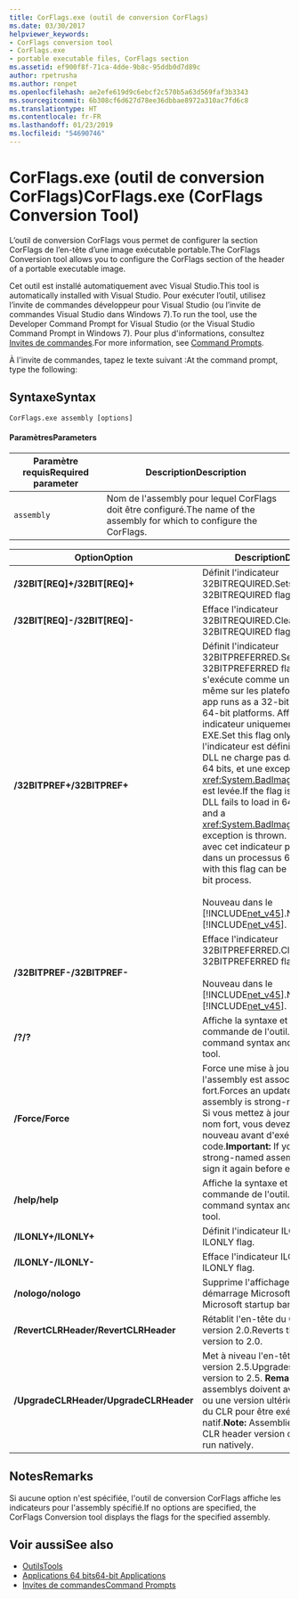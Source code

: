 ```yaml
---
title: CorFlags.exe (outil de conversion CorFlags)
ms.date: 03/30/2017
helpviewer_keywords:
- CorFlags conversion tool
- CorFlags.exe
- portable executable files, CorFlags section
ms.assetid: ef900f8f-71ca-4dde-9b8c-95ddb0d7d89c
author: rpetrusha
ms.author: ronpet
ms.openlocfilehash: ae2efe619d9c6ebcf2c570b5a63d569faf3b3343
ms.sourcegitcommit: 6b308cf6d627d78ee36dbbae8972a310ac7fd6c8
ms.translationtype: HT
ms.contentlocale: fr-FR
ms.lasthandoff: 01/23/2019
ms.locfileid: "54690746"
---
```

# <a name="corflagsexe-corflags-conversion-tool"></a><span data-ttu-id="cdad8-102">CorFlags.exe (outil de conversion CorFlags)</span><span class="sxs-lookup"><span data-stu-id="cdad8-102">CorFlags.exe (CorFlags Conversion Tool)</span></span>
<span data-ttu-id="cdad8-103">L’outil de conversion CorFlags vous permet de configurer la section CorFlags de l’en-tête d’une image exécutable portable.</span><span class="sxs-lookup"><span data-stu-id="cdad8-103">The CorFlags Conversion tool allows you to configure the CorFlags section of the header of a portable executable image.</span></span>  
  
 <span data-ttu-id="cdad8-104">Cet outil est installé automatiquement avec Visual Studio.</span><span class="sxs-lookup"><span data-stu-id="cdad8-104">This tool is automatically installed with Visual Studio.</span></span> <span data-ttu-id="cdad8-105">Pour exécuter l’outil, utilisez l’invite de commandes développeur pour Visual Studio (ou l’invite de commandes Visual Studio dans Windows 7).</span><span class="sxs-lookup"><span data-stu-id="cdad8-105">To run the tool, use the Developer Command Prompt for Visual Studio (or the Visual Studio Command Prompt in Windows 7).</span></span> <span data-ttu-id="cdad8-106">Pour plus d'informations, consultez [Invites de commandes](../../../docs/framework/tools/developer-command-prompt-for-vs.md).</span><span class="sxs-lookup"><span data-stu-id="cdad8-106">For more information, see [Command Prompts](../../../docs/framework/tools/developer-command-prompt-for-vs.md).</span></span>  
  
 <span data-ttu-id="cdad8-107">À l'invite de commandes, tapez le texte suivant :</span><span class="sxs-lookup"><span data-stu-id="cdad8-107">At the command prompt, type the following:</span></span>  
  
## <a name="syntax"></a><span data-ttu-id="cdad8-108">Syntaxe</span><span class="sxs-lookup"><span data-stu-id="cdad8-108">Syntax</span></span>  
  
```  
CorFlags.exe assembly [options]  
```  
  
#### <a name="parameters"></a><span data-ttu-id="cdad8-109">Paramètres</span><span class="sxs-lookup"><span data-stu-id="cdad8-109">Parameters</span></span>  
  
|<span data-ttu-id="cdad8-110">Paramètre requis</span><span class="sxs-lookup"><span data-stu-id="cdad8-110">Required parameter</span></span>|<span data-ttu-id="cdad8-111">Description</span><span class="sxs-lookup"><span data-stu-id="cdad8-111">Description</span></span>|  
|------------------------|-----------------|  
|`assembly`|<span data-ttu-id="cdad8-112">Nom de l'assembly pour lequel CorFlags doit être configuré.</span><span class="sxs-lookup"><span data-stu-id="cdad8-112">The name of the assembly for which to configure the CorFlags.</span></span>|  
  
|<span data-ttu-id="cdad8-113">Option</span><span class="sxs-lookup"><span data-stu-id="cdad8-113">Option</span></span>|<span data-ttu-id="cdad8-114">Description</span><span class="sxs-lookup"><span data-stu-id="cdad8-114">Description</span></span>|  
|------------|-----------------|  
|<span data-ttu-id="cdad8-115">**/32BIT[REQ]+**</span><span class="sxs-lookup"><span data-stu-id="cdad8-115">**/32BIT[REQ]+**</span></span>|<span data-ttu-id="cdad8-116">Définit l'indicateur 32BITREQUIRED.</span><span class="sxs-lookup"><span data-stu-id="cdad8-116">Sets the 32BITREQUIRED flag.</span></span>|  
|<span data-ttu-id="cdad8-117">**/32BIT[REQ]-**</span><span class="sxs-lookup"><span data-stu-id="cdad8-117">**/32BIT[REQ]-**</span></span>|<span data-ttu-id="cdad8-118">Efface l'indicateur 32BITREQUIRED.</span><span class="sxs-lookup"><span data-stu-id="cdad8-118">Clears the 32BITREQUIRED flag.</span></span>|  
|<span data-ttu-id="cdad8-119">**/32BITPREF+**</span><span class="sxs-lookup"><span data-stu-id="cdad8-119">**/32BITPREF+**</span></span>|<span data-ttu-id="cdad8-120">Définit l'indicateur 32BITPREFERRED.</span><span class="sxs-lookup"><span data-stu-id="cdad8-120">Sets the 32BITPREFERRED flag.</span></span> <span data-ttu-id="cdad8-121">L'application s'exécute comme un processus 32 bits même sur les plateformes 64 bits.</span><span class="sxs-lookup"><span data-stu-id="cdad8-121">The app runs as a 32-bit process even on 64-bit platforms.</span></span> <span data-ttu-id="cdad8-122">Affectez cet indicateur uniquement sur les fichiers EXE.</span><span class="sxs-lookup"><span data-stu-id="cdad8-122">Set this flag only on EXE files.</span></span> <span data-ttu-id="cdad8-123">Si l'indicateur est défini sur une DLL, la DLL ne charge pas dans les processus 64 bits, et une exception <xref:System.BadImageFormatException> est levée.</span><span class="sxs-lookup"><span data-stu-id="cdad8-123">If the flag is set on a DLL, the DLL fails to load in 64-bit processes, and a <xref:System.BadImageFormatException> exception is thrown.</span></span> <span data-ttu-id="cdad8-124">Un fichier EXE avec cet indicateur peut être chargé dans un processus 64 bits.</span><span class="sxs-lookup"><span data-stu-id="cdad8-124">An EXE file with this flag can be loaded into a 64-bit process.</span></span><br /><br /> <span data-ttu-id="cdad8-125">Nouveau dans le [!INCLUDE[net_v45](../../../includes/net-v45-md.md)].</span><span class="sxs-lookup"><span data-stu-id="cdad8-125">New in the [!INCLUDE[net_v45](../../../includes/net-v45-md.md)].</span></span>|  
|<span data-ttu-id="cdad8-126">**/32BITPREF-**</span><span class="sxs-lookup"><span data-stu-id="cdad8-126">**/32BITPREF-**</span></span>|<span data-ttu-id="cdad8-127">Efface l'indicateur 32BITPREFERRED.</span><span class="sxs-lookup"><span data-stu-id="cdad8-127">Clears the 32BITPREFERRED flag.</span></span><br /><br /> <span data-ttu-id="cdad8-128">Nouveau dans le [!INCLUDE[net_v45](../../../includes/net-v45-md.md)].</span><span class="sxs-lookup"><span data-stu-id="cdad8-128">New in the [!INCLUDE[net_v45](../../../includes/net-v45-md.md)].</span></span>|  
|<span data-ttu-id="cdad8-129">**/?**</span><span class="sxs-lookup"><span data-stu-id="cdad8-129">**/?**</span></span>|<span data-ttu-id="cdad8-130">Affiche la syntaxe et les options de commande de l'outil.</span><span class="sxs-lookup"><span data-stu-id="cdad8-130">Displays command syntax and options for the tool.</span></span>|  
|<span data-ttu-id="cdad8-131">**/Force**</span><span class="sxs-lookup"><span data-stu-id="cdad8-131">**/Force**</span></span>|<span data-ttu-id="cdad8-132">Force une mise à jour même si l'assembly est associé à un nom fort.</span><span class="sxs-lookup"><span data-stu-id="cdad8-132">Forces an update even if the assembly is strong-named.</span></span> <span data-ttu-id="cdad8-133">**Important :**  Si vous mettez à jour un assembly avec nom fort, vous devez le signer à nouveau avant d'exécuter son code.</span><span class="sxs-lookup"><span data-stu-id="cdad8-133">**Important:**  If you update a strong-named assembly, you must sign it again before executing its code.</span></span>|  
|<span data-ttu-id="cdad8-134">**/help**</span><span class="sxs-lookup"><span data-stu-id="cdad8-134">**/help**</span></span>|<span data-ttu-id="cdad8-135">Affiche la syntaxe et les options de commande de l'outil.</span><span class="sxs-lookup"><span data-stu-id="cdad8-135">Displays command syntax and options for the tool.</span></span>|  
|<span data-ttu-id="cdad8-136">**/ILONLY+**</span><span class="sxs-lookup"><span data-stu-id="cdad8-136">**/ILONLY+**</span></span>|<span data-ttu-id="cdad8-137">Définit l'indicateur ILONLY.</span><span class="sxs-lookup"><span data-stu-id="cdad8-137">Sets the ILONLY flag.</span></span>|  
|<span data-ttu-id="cdad8-138">**/ILONLY-**</span><span class="sxs-lookup"><span data-stu-id="cdad8-138">**/ILONLY-**</span></span>|<span data-ttu-id="cdad8-139">Efface l'indicateur ILONLY.</span><span class="sxs-lookup"><span data-stu-id="cdad8-139">Clears the ILONLY flag.</span></span>|  
|<span data-ttu-id="cdad8-140">**/nologo**</span><span class="sxs-lookup"><span data-stu-id="cdad8-140">**/nologo**</span></span>|<span data-ttu-id="cdad8-141">Supprime l'affichage de la bannière de démarrage Microsoft.</span><span class="sxs-lookup"><span data-stu-id="cdad8-141">Suppresses the Microsoft startup banner display.</span></span>|  
|<span data-ttu-id="cdad8-142">**/RevertCLRHeader**</span><span class="sxs-lookup"><span data-stu-id="cdad8-142">**/RevertCLRHeader**</span></span>|<span data-ttu-id="cdad8-143">Rétablit l'en-tête du CLR à la version 2.0.</span><span class="sxs-lookup"><span data-stu-id="cdad8-143">Reverts the CLR header version to 2.0.</span></span>|  
|<span data-ttu-id="cdad8-144">**/UpgradeCLRHeader**</span><span class="sxs-lookup"><span data-stu-id="cdad8-144">**/UpgradeCLRHeader**</span></span>|<span data-ttu-id="cdad8-145">Met à niveau l'en-tête du CLR à la version 2.5.</span><span class="sxs-lookup"><span data-stu-id="cdad8-145">Upgrades the CLR header version to 2.5.</span></span> <span data-ttu-id="cdad8-146">**Remarque :**  Les assemblys doivent avoir la version 2.5 ou une version ultérieure de l'en-tête du CLR pour être exécutés en mode natif.</span><span class="sxs-lookup"><span data-stu-id="cdad8-146">**Note:**  Assemblies must have a CLR header version of 2.5 or greater to run natively.</span></span>|  
  
## <a name="remarks"></a><span data-ttu-id="cdad8-147">Notes</span><span class="sxs-lookup"><span data-stu-id="cdad8-147">Remarks</span></span>  
 <span data-ttu-id="cdad8-148">Si aucune option n'est spécifiée, l'outil de conversion CorFlags affiche les indicateurs pour l'assembly spécifié.</span><span class="sxs-lookup"><span data-stu-id="cdad8-148">If no options are specified, the CorFlags Conversion tool displays the flags for the specified assembly.</span></span>  
  
## <a name="see-also"></a><span data-ttu-id="cdad8-149">Voir aussi</span><span class="sxs-lookup"><span data-stu-id="cdad8-149">See also</span></span>
- [<span data-ttu-id="cdad8-150">Outils</span><span class="sxs-lookup"><span data-stu-id="cdad8-150">Tools</span></span>](../../../docs/framework/tools/index.md)
- [<span data-ttu-id="cdad8-151">Applications 64 bits</span><span class="sxs-lookup"><span data-stu-id="cdad8-151">64-bit Applications</span></span>](../../../docs/framework/64-bit-apps.md)
- [<span data-ttu-id="cdad8-152">Invites de commandes</span><span class="sxs-lookup"><span data-stu-id="cdad8-152">Command Prompts</span></span>](../../../docs/framework/tools/developer-command-prompt-for-vs.md)
